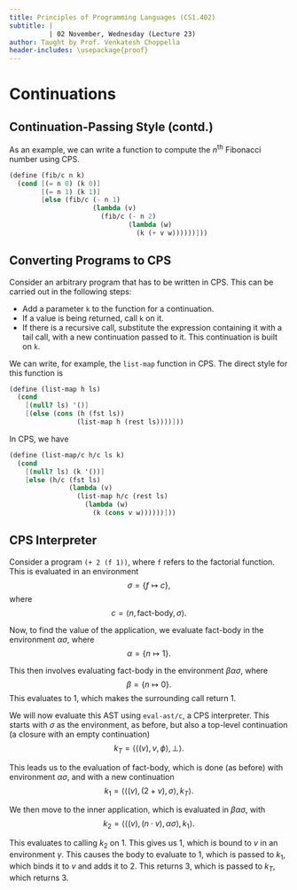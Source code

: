 ```yaml
---
title: Principles of Programming Languages (CS1.402)
subtitle: |
          | 02 November, Wednesday (Lecture 23)
author: Taught by Prof. Venkatesh Choppella
header-includes: \usepackage{proof}
---
```


# Continuations
## Continuation-Passing Style (contd.)
As an example, we can write a function to compute the $n^\text{th}$ Fibonacci number using CPS.
```scheme
(define (fib/c n k)
  (cond [(= n 0) (k 0)]
        [(= n 1) (k 1)]
        [else (fib/c (- n 1)
                     (lambda (v)
                       (fib/c (- n 2)
                              (lambda (w)
                                (k (+ v w))))))]))
```

## Converting Programs to CPS
Consider an arbitrary program that has to be written in CPS. This can be carried out in the following steps:

* Add a parameter `k` to the function for a continuation.
* If a value is being returned, call `k` on it.
* If there is a recursive call, substitute the expression containing it with a tail call, with a new continuation passed to it. This continuation is built on `k`.

We can write, for example, the `list-map` function in CPS. The direct style for this function is
```scheme
(define (list-map h ls)
  (cond
    [(null? ls) '()]
    [(else (cons (h (fst ls))
                 (list-map h (rest ls))))]))
```

In CPS, we have
```scheme
(define (list-map/c h/c ls k)
  (cond
    [(null? ls) (k '())]
    [else (h/c (fst ls)
               (lambda (v)
                 (list-map h/c (rest ls)
                   (lambda (w)
                     (k (cons v w))))))]))
```

## CPS Interpreter
Consider a program `(+ 2 (f 1))`, where `f` refers to the factorial function. This is evaluated in an environment
$$\sigma = \{f \mapsto c\},$$
where
$$c = \langle n, \text{fact-body}, \sigma \rangle.$$

Now, to find the value of the application, we evaluate fact-body in the environment $\alpha\sigma$, where
$$\alpha = \{n \mapsto 1\}.$$

This then involves evaluating fact-body in the environment $\beta\alpha\sigma$, where
$$\beta = \{n \mapsto 0\}.$$
This evaluates to 1, which makes the surrounding call return 1.

We will now evaluate this AST using `eval-ast/c`, a CPS interpreter. This starts with $\sigma$ as the environment, as before, but also a top-level continuation (a closure with an empty continuation)
$$k_T = \langle \langle (v), v, \phi \rangle, \bot \rangle.$$

This leads us to the evaluation of fact-body, which is done (as before) with environment $\alpha\sigma$, and with a new continuation
$$k_1 = \langle \langle (v), (2 + v), \sigma \rangle, k_T \rangle.$$

We then move to the inner application, which is evaluated in $\beta\alpha\sigma$, with
$$k_2 = \langle \langle (v), (n \cdot v), \alpha\sigma \rangle, k_1 \rangle.$$

This evaluates to calling $k_2$ on 1. This gives us 1, which is bound to $v$ in an environment $\gamma$. This causes the body to evaluate to 1, which is passed to $k_1$, which binds it to $v$ and adds it to 2. This returns 3, which is passed to $k_T$, which returns 3.